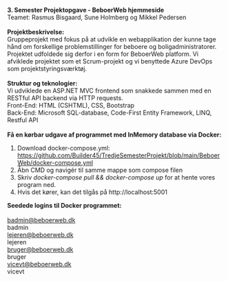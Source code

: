 **3. Semester Projektopgave - BeboerWeb hjemmeside**\
Teamet: Rasmus Bisgaard, Sune Holmberg og Mikkel Pedersen\
\
**Projektbeskrivelse:**\
Gruppeprojekt med fokus på at udvikle en webapplikation der kunne tage hånd om forskellige problemstillinger for beboere og boligadministratorer. Projektet udfoldede sig derfor i en form for BeboerWeb platform. Vi afviklede projektet som et Scrum-projekt og vi benyttede Azure DevOps som projektstyringsværktøj.\
\
**Struktur og teknologier:**\
Vi udviklede en ASP.NET MVC frontend som snakkede sammen med en RESTful API backend via HTTP requests.\
Front-End: HTML (CSHTML), CSS, Bootstrap\
Back-End: Microsoft SQL-database, Code-First Entity Framework, LINQ, Restful API\
\
**Få en kørbar udgave af programmet med InMemory database via Docker:**
1. Download docker-compose.yml: https://github.com/Builder45/TredjeSemesterProjekt/blob/main/BeboerWeb/docker-compose.yml
2. Åbn CMD og navigér til samme mappe som compose filen
3. Skriv  *docker-compose pull && docker-compose up*  for at hente vores program ned.
4. Hvis det kører, kan det tilgås på http://localhost:5001

**Seedede logins til Docker programmet:**\
\
badmin@beboerweb.dk\
badmin\
lejeren@beboerweb.dk\
lejeren\
bruger@beboerweb.dk\
bruger\
vicevt@beboerweb.dk\
vicevt
